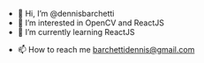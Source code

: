 - 👋 Hi, I’m @dennisbarchetti
- 👀 I’m interested in OpenCV and ReactJS
- 🌱 I’m currently learning ReactJS
<!--- 💞️ I’m looking to collaborate on ...-->
- 📫 How to reach me barchettidennis@gmail.com

<!---
dennisbarchetti/dennisbarchetti is a ✨ special ✨ repository because its `README.md` (this file) appears on your GitHub profile.
You can click the Preview link to take a look at your changes.
--->
